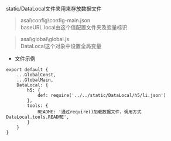 static/DataLocal文件夹用来存放数据文件  

> asai\config\config-main.json  
baseURL.local由这个值配置文件夹及变量标识

> asai\global\global.js  
DataLocal这个对象中设置全局变量  
- 文件示例
```
export default {
	...GlobalConst,
	...GlobalMain,
	DataLocal: {
		h5: {
			def: require('../../static/DataLocal/h5/li.json')
		},
		tools: {
			README: '通过require()加载数据文件，调用方式DataLocal.tools.README',
		}
	}
}
```